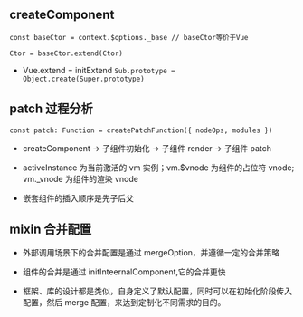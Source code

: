 ## createComponent

`const baseCtor = context.$options._base // baseCtor等价于Vue`

`Ctor = baseCtor.extend(Ctor)`

- Vue.extend = initExtend
  `Sub.prototype = Object.create(Super.prototype)`

## patch 过程分析

`const patch: Function = createPatchFunction({ nodeOps, modules })`

- createComponent -> 子组件初始化 -> 子组件 render -> 子组件 patch

- activeInstance 为当前激活的 vm 实例；vm.$vnode 为组件的占位符 vnode;
  vm.\_vnode 为组件的渲染 vnode

- 嵌套组件的插入顺序是先子后父

## mixin 合并配置

- 外部调用场景下的合并配置是通过 mergeOption，并遵循一定的合并策略

- 组件的合并是通过 initInteernalComponent,它的合并更快

- 框架、库的设计都是类似，自身定义了默认配置，同时可以在初始化阶段传入配置，然后 merge 配置，来达到定制化不同需求的目的。

